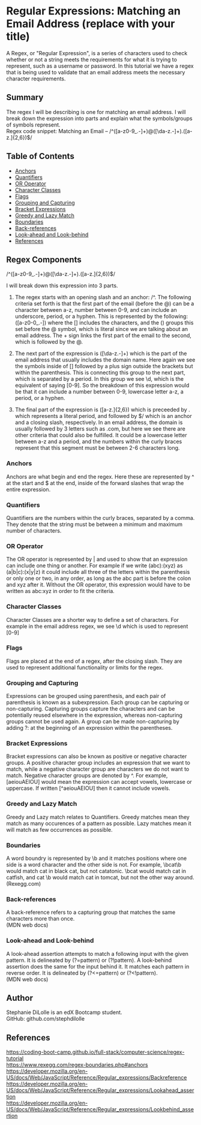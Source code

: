 # Regular Expressions: Matching an Email Address (replace with your title)

A Regex, or "Regular Expression", is a series of characters used to check whether or not a string meets the requirements for what it is trying to represent, such as a username or password. In this tutorial we have a regex that is being used to validate that an email address meets the necessary character requirements. 

## Summary

The regex I will be describing is one for matching an email address. I will break down the expression into parts and explain what the symbols/groups of symbols represent. \
Regex code snippet: Matching an Email – /^([a-z0-9_\.-]+)@([\da-z\.-]+)\.([a-z\.]{2,6})$/

## Table of Contents

- [Anchors](#anchors)
- [Quantifiers](#quantifiers)
- [OR Operator](#or-operator)
- [Character Classes](#character-classes)
- [Flags](#flags)
- [Grouping and Capturing](#grouping-and-capturing)
- [Bracket Expressions](#bracket-expressions)
- [Greedy and Lazy Match](#greedy-and-lazy-match)
- [Boundaries](#boundaries)
- [Back-references](#back-references)
- [Look-ahead and Look-behind](#look-ahead-and-look-behind)
- [References](#references)

## Regex Components
/^([a-z0-9_\.-]+)@([\da-z\.-]+)\.([a-z\.]{2,6})$/

I will break down this expression into 3 parts.

1. The regex starts with an opening slash and an anchor: /^. The following criteria set forth is that the first part of the email (before the @) can be a character between a-z, number between 0-9, and can include an underscore, period, or a hyphen. This is represented by the following: ([a-z0-0_\.-]) where the [] includes the characters, and the () groups this set before the @ symbol, which is literal since we are talking about an email address. The + sign links the first part of the email to the second, which is followed by the @.

2. The next part of the expression is ([\da-z\.-]+) which is the part of the email address that usually includes the domain name. Here again we see the symbols inside of [] followed by a plus sign outside the brackets but within the parenthesis. This is connecting this group to the next part, which is separated by a period. In this group we see \d, which is the equivalent of saying [0-9]. So the breakdown of this expression would be that it can include a number between 0-9, lowercase letter a-z, a period, or a hyphen.

3. The final part of the expression is ([a-z\.]{2,6}) which is preceeded by \. which represents a literal period, and followed by $/ which is an anchor and a closing slash, respectively. In an email address, the domain is usually followed by 3 letters such as .com, but here we see there are other criteria that could also be fulfilled. It could be a lowercase letter between a-z and a period, and the numbers within the curly braces represent that this segment must be between 2-6 characters long.


### Anchors
Anchors are what begin and end the regex. Here these are represented by ^ at the start and $ at the end, inside of the forward slashes that wrap the entire expression.

### Quantifiers
Quantifiers are the numbers within the curly braces, separated by a comma. They denote that the string must be between a minimum and maximum number of characters.

### OR Operator
The OR operator is represented by | and used to show that an expression can include one thing or another. For example if we write (abc):(xyz) as (a|b|c):(x|y|z) it could include all three of the letters within the parenthesis or only one or two, in any order, as long as the abc part is before the colon and xyz after it. Without the OR operator, this expression would have to be written as abc:xyz in order to fit the criteria.

### Character Classes
Character Classes are a shorter way to define a set of characters. For example in the email address regex, we see \d which is used to represent [0-9]

### Flags
Flags are placed at the end of a regex, after the closing slash. They are used to represent additional functionality or limits for the regex. 

### Grouping and Capturing
Expressions can be grouped using parenthesis, and each pair of parenthesis is known as a subexpression. Each group can be capturing or non-capturing. Capturing groups capture the characters and can be potentially reused elsewhere in the expression, whereas non-capturing groups cannot be used again. A group can be made non-capturing by adding ?: at the beginning of an expression within the parentheses.

### Bracket Expressions
Bracket expressions can also be known as positive or negative character groups. A positive character group includes an expression that we want to match, while a negative character group are characters we do not want to match. Negative character groups are denoted by ^. For example, [aeiouAEIOU] would mean the expression can accept vowels, lowercase or uppercase. If written [^aeiouAEIOU] then it cannot include vowels.

### Greedy and Lazy Match
Greedy and Lazy match relates to Quantifiers. Greedy matches mean they match as many occurences of a pattern as possible. Lazy matches mean it will match as few occurrences as possible. 

### Boundaries
A word boundry is represented by \b and it matches positions where one side is a word character and the other side is not. For example, \bcat\b would match cat in black cat, but not catatonic. \bcat would match cat in catfish, and cat \b would match cat in tomcat, but not the other way around. \
(Rexegg.com)

### Back-references
A back-reference refers to a capturing group that matches the same characters more than once. \
(MDN web docs)

### Look-ahead and Look-behind
A look-ahead assertion attempts to match a following input with the given pattern. It is delineated by (?=pattern) or (?!pattern). A look-behind assertion does the same for the input behind it. It matches each pattern in reverse order. It is delineated by (?<=pattern) or (?<!pattern). \
(MDN web docs)


## Author

Stephanie DiLolle is an edX Bootcamp student. \
GitHub: github.com/stephdilolle

## References

https://coding-boot-camp.github.io/full-stack/computer-science/regex-tutorial \
https://www.rexegg.com/regex-boundaries.php#anchors \
https://developer.mozilla.org/en-US/docs/Web/JavaScript/Reference/Regular_expressions/Backreference \
https://developer.mozilla.org/en-US/docs/Web/JavaScript/Reference/Regular_expressions/Lookahead_assertion \
https://developer.mozilla.org/en-US/docs/Web/JavaScript/Reference/Regular_expressions/Lookbehind_assertion 

